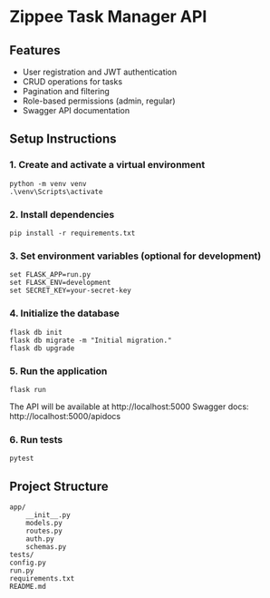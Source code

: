 # Zippee Task Manager API

## Features
- User registration and JWT authentication
- CRUD operations for tasks
- Pagination and filtering
- Role-based permissions (admin, regular)
- Swagger API documentation

## Setup Instructions

### 1. Create and activate a virtual environment
```
python -m venv venv
.\venv\Scripts\activate
```

### 2. Install dependencies
```
pip install -r requirements.txt
```

### 3. Set environment variables (optional for development)
```
set FLASK_APP=run.py
set FLASK_ENV=development
set SECRET_KEY=your-secret-key
```

### 4. Initialize the database
```
flask db init
flask db migrate -m "Initial migration."
flask db upgrade
```

### 5. Run the application
```
flask run
```

The API will be available at http://localhost:5000
Swagger docs: http://localhost:5000/apidocs

### 6. Run tests
```
pytest
```

## Project Structure
```
app/
    __init__.py
    models.py
    routes.py
    auth.py
    schemas.py
tests/
config.py
run.py
requirements.txt
README.md
```

